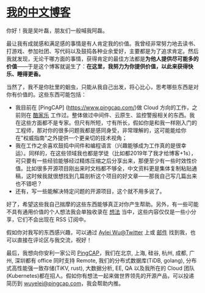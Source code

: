 # [我的中文博客](https://aleiwu.com)

你好！我是吴叶磊，朋友们一般喊我阿磊。

最让我有成就感和满足感的事情是有人肯定我的价值。我曾经非常努力地去读书、打游戏、参加社团、写代码以及鼓捣各种业余爱好，主要都是为了追求肯定。然后我就发现，无论干哪方面的事情，获得肯定的最佳方法都是**为他人提供尽可能多的价值**——于是这个博客就诞生了：**在这里，我努力为你提供价值，以此来获得快乐、睡得更香。**

当然了，我不是你肚里的蛔虫，只能从我自己出发，将心比心，思考哪些东西是对你有价值的。这些东西可能包括：

* 我目前在 [PingCAP] (https://www.pingcap.com/)做 Cloud 方向的工作，之前则在 [酷家乐](https://tech.kujiale.com/) 工作过。整体做过中间件、云原生、监控警报相关的东西。我在这些方面都不是专家。但尺有所短，寸有所长，假如你是和我一样刚入门的工程师，那对你的很多问题我都是感同身受，非常理解的，这可能能给你在"权威指南"之外提供一个更亲切的技术视角；
* 我在工作之余喜欢鼓捣中间件和编程语言（兴趣能够成为工作真的是很幸运）。同样的，在这些领域我也都是学徒（比如都2019年了我才给博客+1s），可只要有一些经验能够经过精炼压缩之后分享出来，那便至少有一些时效性价值。比如很多开源项目刚出来时文档都不够全，中文资料更是集体复制粘贴通稿，这时候我就很想找到几篇剖析这个项目的好文章——那我自己写几篇出来也不错吧？
* 还有，写一些能解决特定问题的开源项目，这个就不用多说了。

好了，希望这些我自己揣摩的这些东西能够真正对你产生帮助。另外，有一些可能不具有通用价值的个人想法我会单独收录在 [想法](https://aleiwu.com/moments/) 当中，这些内容仅仅是一些小分享，它们不会出现在 RSS 订阅中。

假如你对我写的东西感兴趣，可以通过 [Aylei Wu@Twitter](https://twitter.com/AyleiWu) 上或 [邮件](rayingecho@gmail.com) 找到我，也可以直接在评论区与我交流，祝好！

最后，我想向你安利一家公司 [PingCAP](https://www.pingcap.com/)，我们在北京, 上海, 硅谷, 杭州, 成都, 广州, 深圳都有 office 同时支持 Remote, 我们的分布式数据库(TiDB, golang), 分布式高性能强一致存储(TiKV, rust), 大数据分析, EE, QA 以及我所在的 Cloud 团队(Kubernetes)都在招人。假如你有想法一起来做世界领先的开源产品，可以投递简历到 wuyelei@pingcap.com，我会帮助内推。
